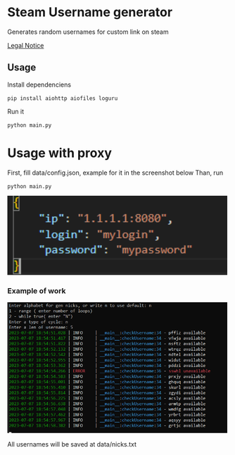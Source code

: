 # Steam Username generator
Generates random usernames for custom link on steam

<a href="https://github.com/d3lighte/steam-usernames-generator/blob/main/LEGALNOTICE.md">Legal Notice</a>

## Usage
Install dependenciens
```
pip install aiohttp aiofiles loguru
```
Run it
```
python main.py
```

# Usage with proxy
First, fill data/config.json, example for it in the screenshot below
Than, run
```
python main.py
```
<img width="500" alt="Example." src="https://github.com/d3lighte/steam-usernames-generator/blob/main/images/example_proxy.png">

### Example of work
<img width="500" alt="Example." src="https://github.com/d3lighte/steam-usernames-generator/blob/main/images/example.png">

All usernames will be saved at data/nicks.txt
